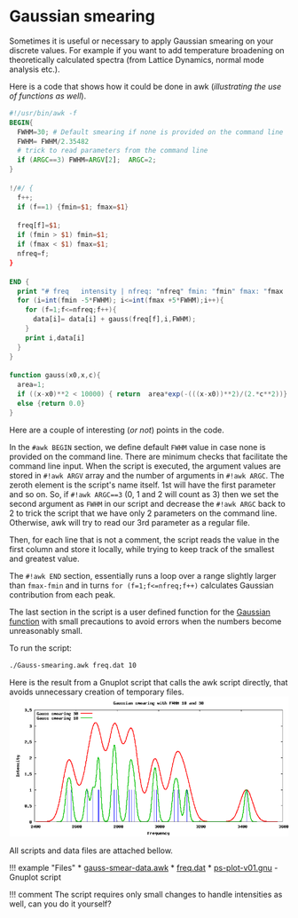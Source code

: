 # Gaussian smearing
Sometimes it is useful or necessary to apply Gaussian smearing on your discrete values. For example if you want to add temperature broadening on theoretically calculated spectra (from Lattice Dynamics, normal mode analysis etc.).

Here is a code that shows how it could be done in awk (_illustrating the use of functions as well_).

``` awk linenums="1"
#!/usr/bin/awk -f
BEGIN{
  FWHM=30; # Default smearing if none is provided on the command line
  FWHM= FWHM/2.35482
  # trick to read parameters from the command line
  if (ARGC==3) FWHM=ARGV[2];  ARGC=2; 
}

!/#/ {
  f++;
  if (f==1) {fmin=$1; fmax=$1}

  freq[f]=$1;
  if (fmin > $1) fmin=$1;
  if (fmax < $1) fmax=$1;
  nfreq=f;
}

END {
  print "# freq   intensity | nfreq: "nfreq" fmin: "fmin" fmax: "fmax
  for (i=int(fmin -5*FWHM); i<=int(fmax +5*FWHM);i++){
    for (f=1;f<=nfreq;f++){
      data[i]= data[i] + gauss(freq[f],i,FWHM);
    }
    print i,data[i]
  }  
}

function gauss(x0,x,c){
  area=1;
  if ((x-x0)**2 < 10000) { return  area*exp(-(((x-x0))**2)/(2.*c**2))}
  else {return 0.0}
}
```

Here are a couple of interesting (_or not_) points in the code.

In the `#awk BEGIN` section, we define default `FWHM` value in case none is provided on the command line. There are minimum checks that facilitate the command line input. When the script is executed, the argument values are stored in `#!awk ARGV` array and the number of arguments in `#!awk ARGC`. The zeroth element is the script's name itself. 1st will have the first parameter and so on. So, if `#!awk ARGC==3` (0, 1 and 2 will count as 3) then we set the second argument as `FWHM` in our script and decrease the `#!awk ARGC` back to 2 to trick the script that we have only 2 parameters on the command line. Otherwise, awk will try to read our 3rd parameter as a regular file.

Then, for each line that is not a comment, the script reads the value in the first column and store it locally, while trying to keep track of the smallest and greatest value. 

The `#!awk END` section, essentially runs a loop over a range slightly larger than `fmax-fmin` and in turns `for (f=1;f<=nfreq;f++)` calculates Gaussian contribution from each peak.

The last section in the script is a user defined function for the [Gaussian function](https://en.wikipedia.org/wiki/Gaussian_function) with small precautions to avoid errors when the numbers become unreasonably small.

To run the script:
``` bash
./Gauss-smearing.awk freq.dat 10
```


Here is the result from a Gnuplot script that calls the awk script directly, that avoids unnecessary creation of temporary files.
![Gaussian smearing](../images/Gauss-smearing.png)

All scripts and data files are attached bellow.

!!! example "Files"
    * [gauss-smear-data.awk](../data/gauss-smear-data.awk)
    * [freq.dat](../data/freq.dat)
    * [ps-plot-v01.gnu](../data/ps-plot-v01.gnu) - Gnuplot script


!!! comment 
    The script requires only small changes to handle intensities as well, can you do it yourself?
  
